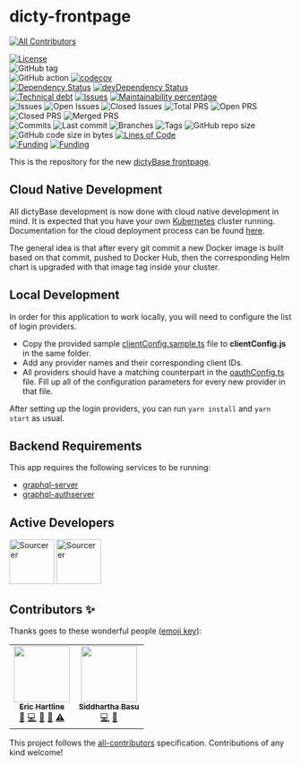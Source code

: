 # dicty-frontpage
<!-- ALL-CONTRIBUTORS-BADGE:START - Do not remove or modify this section -->
[![All Contributors](https://img.shields.io/badge/all_contributors-2-orange.svg?style=flat-square)](#contributors-)
<!-- ALL-CONTRIBUTORS-BADGE:END -->

[![License](https://img.shields.io/badge/License-BSD%202--Clause-blue.svg)](LICENSE)  
![GitHub tag](https://img.shields.io/github/v/tag/dictyBase/dicty-frontpage)  
![GitHub action](https://github.com/dictyBase/dicty-frontpage/workflows/Node%20CI/badge.svg)
[![codecov](https://codecov.io/gh/dictyBase/dicty-frontpage/branch/develop/graph/badge.svg)](https://codecov.io/gh/dictyBase/dicty-frontpage)  
[![Dependency Status](https://david-dm.org/dictyBase/dicty-frontpage/develop.svg?style=flat-square)](https://david-dm.org/dictyBase/dicty-frontpage/develop)
[![devDependency Status](https://david-dm.org/dictyBase/dicty-frontpage/develop/dev-status.svg?style=flat-square)](https://david-dm.org/dictyBase/dicty-frontpage/develop?type=dev)  
[![Technical debt](https://badgen.net/codeclimate/tech-debt/dictyBase/dicty-frontpage)](https://codeclimate.com/github/dictyBase/dicty-frontpage/trends/technical_debt)
[![Issues](https://badgen.net/codeclimate/issues/dictyBase/dicty-frontpage)](https://codeclimate.com/github/dictyBase/dicty-frontpage/issues)
[![Maintainability percentage](https://badgen.net/codeclimate/maintainability-percentage/dictyBase/dicty-frontpage)](https://codeclimate.com/github/dictyBase/dicty-frontpage)  
![Issues](https://badgen.net/github/issues/dictyBase/dicty-frontpage)
![Open Issues](https://badgen.net/github/open-issues/dictyBase/dicty-frontpage)
![Closed Issues](https://badgen.net/github/closed-issues/dictyBase/dicty-frontpage)
![Total PRS](https://badgen.net/github/prs/dictyBase/dicty-frontpage)
![Open PRS](https://badgen.net/github/open-prs/dictyBase/dicty-frontpage)
![Closed PRS](https://badgen.net/github/closed-prs/dictyBase/dicty-frontpage)
![Merged PRS](https://badgen.net/github/merged-prs/dictyBase/dicty-frontpage)  
![Commits](https://badgen.net/github/commits/dictyBase/dicty-frontpage/develop)
![Last commit](https://badgen.net/github/last-commit/dictyBase/dicty-frontpage/develop)
![Branches](https://badgen.net/github/branches/dictyBase/dicty-frontpage)
![Tags](https://badgen.net/github/tags/dictyBase/dicty-frontpage)
![GitHub repo size](https://img.shields.io/github/repo-size/dictyBase/dicty-frontpage?style=plastic)
![GitHub code size in bytes](https://img.shields.io/github/languages/code-size/dictyBase/dicty-frontpage?style=plastic)
[![Lines of Code](https://badgen.net/codeclimate/loc/dictyBase/dicty-frontpage)](https://codeclimate.com/github/dictyBase/dicty-frontpage/code)  
[![Funding](https://badgen.net/badge/NIGMS/Rex%20L%20Chisholm,dictyBase/yellow?list=|)](https://projectreporter.nih.gov/project_info_description.cfm?aid=9476993)
[![Funding](https://badgen.net/badge/NIGMS/Rex%20L%20Chisholm,DSC/yellow?list=|)](https://projectreporter.nih.gov/project_info_description.cfm?aid=9438930)

This is the repository for the new [dictyBase frontpage](https://testdb.dictybase.org).

## Cloud Native Development

All dictyBase development is now done with cloud native development in mind. It is expected
that you have your own [Kubernetes](https://kubernetes.io/) cluster running. Documentation
for the cloud deployment process can be found [here](https://github.com/dictyBase/Migration/tree/master/deployment).

The general idea is that after every git commit a new Docker image is built based on that commit,
pushed to Docker Hub, then the corresponding Helm chart is upgraded with that image tag
inside your cluster.

## Local Development

In order for this application to work locally, you will need to configure the list of
login providers.

- Copy the provided sample [clientConfig.sample.ts](src/utils/clientConfig.sample.ts) file
  to **clientConfig.js** in the same folder.
- Add any provider names and their corresponding client IDs.
- All providers should have a matching counterpart in the
  [oauthConfig.ts](src/utils/oauthConfig.ts) file. Fill up all of the
  configuration parameters for every new provider in that file.

After setting up the login providers, you can run `yarn install` and `yarn start` as usual.

## Backend Requirements

This app requires the following services to be running:

- [graphql-server](https://github.com/dictyBase/graphql-server)
- [graphql-authserver](https://github.com/dictyBase/graphql-authserver)

## Active Developers

<a href="https://sourcerer.io/cybersiddhu"><img src="https://sourcerer.io/assets/avatar/cybersiddhu" height="80px" alt="Sourcerer"></a>
<a href="https://sourcerer.io/wildlifehexagon"><img src="https://sourcerer.io/assets/avatar/wildlifehexagon" height="80px" alt="Sourcerer"></a>

## Contributors ✨

Thanks goes to these wonderful people ([emoji key](https://allcontributors.org/docs/en/emoji-key)):

<!-- ALL-CONTRIBUTORS-LIST:START - Do not remove or modify this section -->
<!-- prettier-ignore-start -->
<!-- markdownlint-disable -->
<table>
  <tr>
    <td align="center"><a href="http://www.erichartline.net/"><img src="https://avatars3.githubusercontent.com/u/13489381?v=4" width="100px;" alt=""/><br /><sub><b>Eric Hartline</b></sub></a><br /><a href="https://github.com/dictyBase/dicty-frontpage/issues?q=author%3Awildlifehexagon" title="Bug reports">🐛</a> <a href="https://github.com/dictyBase/dicty-frontpage/commits?author=wildlifehexagon" title="Code">💻</a> <a href="https://github.com/dictyBase/dicty-frontpage/commits?author=wildlifehexagon" title="Documentation">📖</a> <a href="#maintenance-wildlifehexagon" title="Maintenance">🚧</a> <a href="https://github.com/dictyBase/dicty-frontpage/commits?author=wildlifehexagon" title="Tests">⚠️</a></td>
    <td align="center"><a href="http://cybersiddhu.github.com/"><img src="https://avatars3.githubusercontent.com/u/48740?v=4" width="100px;" alt=""/><br /><sub><b>Siddhartha Basu</b></sub></a><br /><a href="https://github.com/dictyBase/dicty-frontpage/commits?author=cybersiddhu" title="Code">💻</a> <a href="#maintenance-cybersiddhu" title="Maintenance">🚧</a></td>
  </tr>
</table>

<!-- markdownlint-enable -->
<!-- prettier-ignore-end -->
<!-- ALL-CONTRIBUTORS-LIST:END -->

This project follows the [all-contributors](https://github.com/all-contributors/all-contributors) specification. Contributions of any kind welcome!